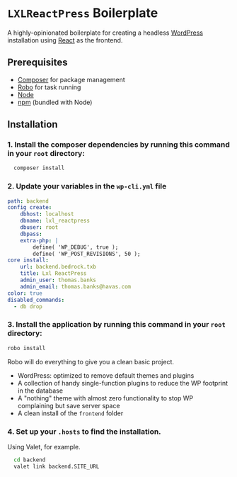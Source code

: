 # `LXLReactPress` Boilerplate

A highly-opinionated boilerplate for creating a headless [WordPress](http://wordpress.org) installation using [React](http://reactjs.org) as the frontend.

## Prerequisites
- [Composer]() for package management
- [Robo](https://robo.li) for task running
- [Node](https://nodejs.org)
- [npm](https://www.npmjs.com) (bundled with Node)

## Installation
### 1. Install the composer dependencies by running this command in your `root` directory:
```bash
  composer install
```

### 2. Update your variables in the `wp-cli.yml` file

```yaml
path: backend
config create:
    dbhost: localhost
    dbname: lxl_reactpress
    dbuser: root
    dbpass: 
    extra-php: |
        define( 'WP_DEBUG', true );
        define( 'WP_POST_REVISIONS', 50 );
core install:
    url: backend.bedrock.txb
    title: Lxl ReactPress
    admin_user: thomas.banks
    admin_email: thomas.banks@havas.com
color: true
disabled_commands:
  - db drop
```


### 3. Install the application by running this command in your `root` directory:
```bash
robo install
```

Robo will do everything to give you a clean basic project.
- WordPress: optimized to remove default themes and plugins
- A collection of handy single-function plugins to reduce the WP footprint in the database
- A "nothing" theme with almost zero functionality to stop WP complaining but save server space
- A clean install of the `frontend` folder

### 4. Set up your `.hosts` to find the installation.

Using Valet, for example.
```bash
  cd backend
  valet link backend.SITE_URL
```

<!-- @TODO: React/WP-REST boilerplate -->
<!-- @TODO: Install plugins config -->